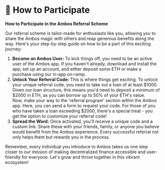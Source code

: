 # 📩 How to Participate

**How to Participate in the Ambos Referral Scheme**

Our referral scheme is tailor-made for enthusiasts like you, allowing you to share the Ambos magic with others and reap generous benefits along the way. Here's your step-by-step guide on how to be a part of this exciting journey:

1. **Become an Ambos User:** To kick things off, you need to be an active user of the Ambos app. If you haven't already, download and install the app, set up an account, and either deposit some ETH or make a purchase using our in-app on-ramp.
2. **Unlock Your Referral Code:** This is where things get exciting. To unlock your unique referral code, you need to take out a loan of at least $1000. Given our loan structure, this means you'd need to deposit a minimum of $2000 in ETH, as you can borrow up to 50% of your ETH's value.\
   Now, make your way to the 'referral program' section within the Ambos app. Here, you can send a form to request your code. For those of you who have taken a loan exceeding $2000, there's a special treat - you get the option to customize your referral code!
3. **Spread the Word:** Once activated, you'll receive a unique code and a custom link. Share these with your friends, family, or anyone you believe would benefit from the Ambos experience. Every successful referral not only helps them but rewards you in the process.

Remember, every individual you introduce to Ambos takes us one step closer to our mission of making decentralized finance accessible and user-friendly for everyone. Let's grow and thrive together in this vibrant ecosystem!
